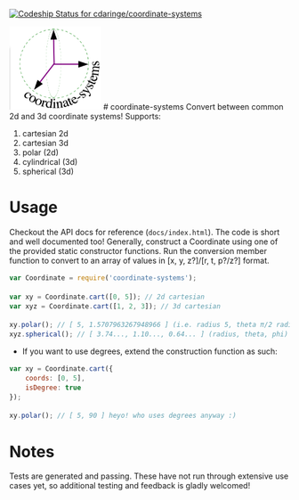 [ ![Codeship Status for cdaringe/coordinate-systems](https://codeship.com/projects/17a94530-8285-0132-f7da-56a1ab730b01/status?branch=master)](https://codeship.com/projects/57887)

<img src="https://raw.githubusercontent.com/cdaringe/coordinate-systems/master/img/logo.png" height="150" width="165" >
# coordinate-systems
Convert between common 2d and 3d coordinate systems!  Supports:

1. cartesian 2d
1. cartesian 3d
1. polar (2d)
1. cylindrical (3d)
1. spherical (3d)

# Usage
Checkout the API docs for reference (`docs/index.html`).  The code is short and well documented too!
Generally, construct a Coordinate using one of the provided static constructor functions.
Run the conversion member function to convert to an array of values in [x, y, z?]/[r, t, p?/z?] format.

```js
var Coordinate = require('coordinate-systems');

var xy = Coordinate.cart([0, 5]); // 2d cartesian
var xyz = Coordinate.cart([1, 2, 3]); // 3d cartesian

xy.polar(); // [ 5, 1.5707963267948966 ] (i.e. radius 5, theta π/2 radians)
xyz.spherical(); // [ 3.74..., 1.10..., 0.64... ] (radius, theta, phi)
```

* If you want to use degrees, extend the construction function as such:

```js
var xy = Coordinate.cart({
    coords: [0, 5],
    isDegree: true
});

xy.polar(); // [ 5, 90 ] heyo! who uses degrees anyway :)
```

# Notes
Tests are generated and passing.  These have not run through extensive use cases yet,
so additional testing and feedback is gladly welcomed!
